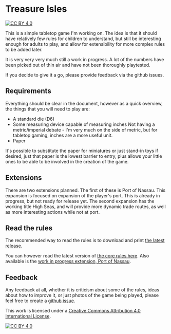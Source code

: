 # Treasure Isles
[![CC BY 4.0][cc-by-shield]][cc-by]

This is a simple tabletop game I'm working on. The idea is that it
should have relatively few rules for children to understand, but still
be interesting enough for adults to play, and allow for extensibility
for more complex rules to be added later.

It is very very very much still a work in progress. A lot of the
numbers have been picked out of thin air and have not been thoroughly
playtested.

If you decide to give it a go, please provide feedback via the github issues.

## Requirements

Everything should be clear in the document, however as a quick
overview, the things that you will need to play are:
- A standard die (D6)
- Some measuring device capable of measuring inches
   Not having a metric/imperial debate - I'm very much on the side of
   metric, but for tabletop gaming, inches are a more useful unit.
- Paper

It's possible to substitute the paper for miniatures or just stand-in
toys if desired, just that paper is the lowest barrier to entry, plus
allows your little ones to be able to be involved in the creation of
the game.

## Extensions

There are two extensions planned. The first of these is Port of
Nassau. This expansion is focused on expansion of the player's
port. This is already in progress, but not ready for release yet. The
second expansion has the working title High Seas, and will provide
more dynamic trade routes, as well as more interesting actions while
not at port.

## Read the rules

The recommended way to read the rules is to download and print [the
latest
release](https://github.com/nistur/treasure-isles/releases/latest/).

You can however read the latest version of [the core rules
here](../blob/src/treasure-isles.org). Also available is the [work in
progress extension, Port of Nassau](../blob/src/port-of-nassau.org).

## Feedback

Any feedback at all, whether it is criticism about some of the rules,
ideas about how to improve it, or just photos of the game being
played, please feel free to create a [github
issue](https://github.com/nistur/treasure-isles/issues).

This work is licensed under a
[Creative Commons Attribution 4.0 International License][cc-by].

[![CC BY 4.0][cc-by-image]][cc-by]

[cc-by]: http://creativecommons.org/licenses/by/4.0/
[cc-by-image]: https://i.creativecommons.org/l/by/4.0/88x31.png
[cc-by-shield]: https://img.shields.io/badge/License-CC%20BY%204.0-lightgrey.svg

